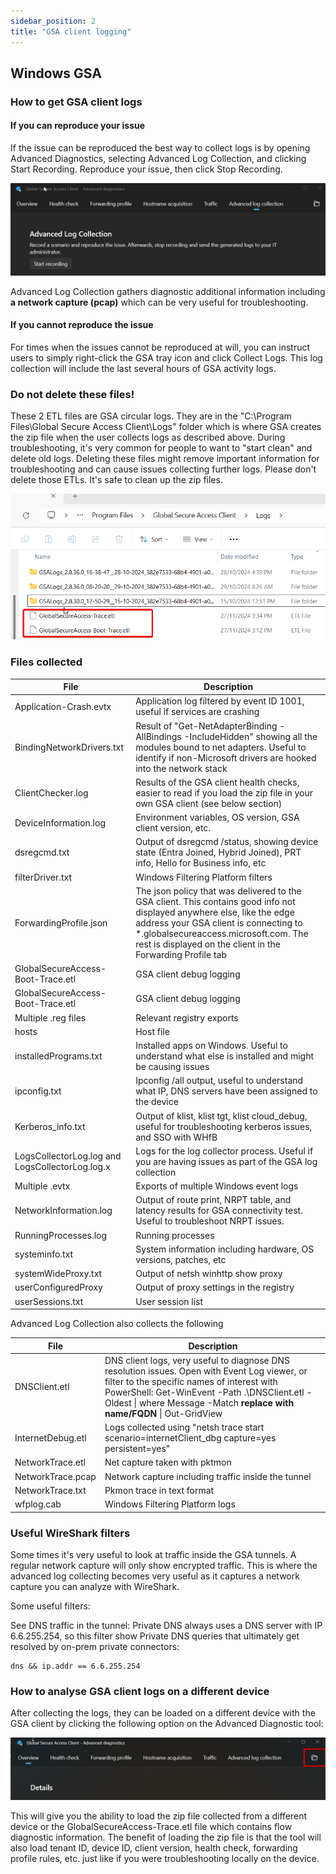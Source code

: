 ```yaml
---
sidebar_position: 2
title: "GSA client logging"
---
```


## Windows GSA

### How to get GSA client logs

#### If you can reproduce your issue

If the issue can be reproduced the best way to collect logs is by opening Advanced Diagnostics, selecting Advanced Log Collection, and clicking Start Recording. Reproduce your issue, then click Stop Recording.

![alt text](./img/GSAAdvancedLogging.png)

Advanced Log Collection gathers diagnostic additional information including **a network capture (pcap)** which can be very useful for troubleshooting.

#### If you cannot reproduce the issue

For times when the issues cannot be reproduced at will, you can instruct users to simply right-click the GSA tray icon and click Collect Logs. This log collection will include the last several hours of GSA activity logs.


### Do not delete these files!

These 2 ETL files are GSA circular logs. They are in the "C:\Program Files\Global Secure Access Client\Logs" folder which is where GSA creates the zip file when the user collects logs as described above.
During troubleshooting, it's very common for people to want to "start clean" and delete old logs. Deleting these files might remove important information for troubleshooting and can cause issues collecting further logs. Please don't delete those ETLs.
It's safe to clean up the zip files.

![alt text](./img/GSAETLs.png)

### Files collected

|File|Description|
|----|----|
|Application-Crash.evtx|Application log filtered by event ID 1001, useful if services are crashing|
|BindingNetworkDrivers.txt| Result of "Get-NetAdapterBinding -AllBindings -IncludeHidden" showing all the modules bound to net adapters. Useful to identify if non-Microsoft drivers are hooked into the network stack|
|ClientChecker.log|Results of the GSA client health checks, easier to read if you load the zip file in your own GSA client (see below section)|
|DeviceInformation.log|Environment variables, OS version, GSA client version, etc.|
|dsregcmd.txt| Output of dsregcmd /status, showing device state (Entra Joined, Hybrid Joined), PRT info, Hello for Business info, etc|
|filterDriver.txt| Windows Filtering Platform filters|
|ForwardingProfile.json| The json policy that was delivered to the GSA client. This contains good info not displayed anywhere else, like the edge address your GSA client is connecting to *.globalsecureaccess.microsoft.com. The rest is displayed on the client in the Forwarding Profile tab|
|GlobalSecureAccess-Boot-Trace.etl|GSA client debug logging|
|GlobalSecureAccess-Boot-Trace.etl|GSA client debug logging|
|Multiple .reg files|Relevant registry exports|
|hosts|Host file|
|installedPrograms.txt|Installed apps on Windows. Useful to understand what else is installed and might be causing issues|
|ipconfig.txt| Ipconfig /all output, useful to understand what IP, DNS servers have been assigned to the device|
|Kerberos_info.txt|Output of klist, klist tgt, klist cloud_debug, useful for troubleshooting kerberos issues, and SSO with WHfB|
|LogsCollectorLog.log and LogsCollectorLog.log.x|Logs for the log collector process. Useful if you are having issues as part of the GSA log collection|
|Multiple .evtx| Exports of multiple Windows event logs|
|NetworkInformation.log| Output of route print, NRPT table, and latency results for GSA connectivity test. Useful to troubleshoot NRPT issues.|
|RunningProcesses.log|Running processes|
|systeminfo.txt|System information including hardware, OS versions, patches, etc|
|systemWideProxy.txt|Output of netsh winhttp show proxy|
|userConfiguredProxy|Output of proxy settings in the registry|
|userSessions.txt|User session list|

Advanced Log Collection also collects the following

|File|Description|
|----|----|
|DNSClient.etl|DNS client logs, very useful to diagnose DNS resolution issues. Open with Event Log viewer, or filter to the specific names of interest with PowerShell: Get-WinEvent -Path .\DNSClient.etl -Oldest \| where Message -Match **replace with name/FQDN** \| Out-GridView|
|InternetDebug.etl|Logs collected using "netsh trace start scenario=internetClient_dbg capture=yes persistent=yes"|
|NetworkTrace.etl|Net capture taken with pktmon|
|NetworkTrace.pcap|Network capture including traffic inside the tunnel|
|NetworkTrace.txt|Pkmon trace in text format|
|wfplog.cab|Windows Filtering Platform logs|

### Useful WireShark filters

Some times it's very useful to look at traffic inside the GSA tunnels. A regular network capture will only show encrypted traffic. This is where the advanced log collecting becomes very useful as it captures a network capture you can analyze with WireShark.

Some useful filters:

See DNS traffic in the tunnel:
Private DNS always uses a DNS server with IP 6.6.255.254, so this filter show Private DNS queries that ultimately get resolved by on-prem private connectors:

```
dns && ip.addr == 6.6.255.254
```

### How to analyse GSA client logs on a different device
After collecting the logs, they can be loaded on a different device with the GSA client by clicking the following option on the Advanced Diagnostic tool:

![alt text](./img/GSALoadLogs.png)

This will give you the ability to load the zip file collected from a different device or the GlobalSecureAccess-Trace.etl file which contains flow diagnostic information. The benefit of loading the zip file is that the tool will also load tenant ID, device ID, client version, health check, forwarding profile rules, etc. just like if you were troubleshooting locally on the device.

